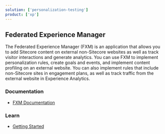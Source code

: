 ```yaml
---
solution: ['personalization-testing']
product: ['xp']
---
```


## Federated Experience Manager

The Federated Experience Manager (FXM) is an application that allows you to add Sitecore content on external non-Sitecore websites as well as track visitor interactions and generate analytics. You can use FXM to implement personalization rules, create goals and events, and implement content profiling on an external website. You can also implement rules that include non-Sitecore sites in engagement plans, as well as track traffic from the external website in Experience Analytics.

### Documentation

- [FXM Documentation](https://doc.sitecore.com/xp/en/developers/101/sitecore-experience-platform/federated-experience-manager.html)

### Learn

- [Getting Started](https://doc.sitecore.com/xp/en/developers/101/sitecore-experience-platform/using-fxm.html)
